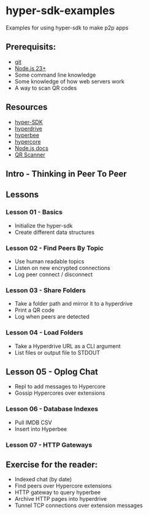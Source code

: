 # hyper-sdk-examples
Examples for using hyper-sdk to make p2p apps

## Prerequisits:

- [git](https://msysgit.github.io/index.old.html)
- [Node.js 23+](https://github.com/nvm-sh/nvm)
- Some command line knowledge
- Some knowledge of how web servers work
- A way to scan QR codes

## Resources

- [hyper-SDK](https://github.com/RangerMauve/hyper-sdk?tab=readme-ov-file#api)
- [hyperdrive](https://github.com/holepunchto/hyperdrive)
- [hyperbee](https://github.com/holepunchto/hyperbee)
- [hypercore](https://github.com/holepunchto/hypercore)
- [Node.js docs](https://nodejs.org/api/all.html)
- [QR Scanner](https://qrscanner.net/)

## Intro - Thinking in Peer To Peer

## Lessons

### Lesson 01 - Basics

- Initialize the hyper-sdk
- Create different data structures

### Lesson 02 - Find Peers By Topic

- Use human readable topics
- Listen on new encrypted connections
- Log peer connect / disconnect

### Lesson 03 - Share Folders

- Take a folder path and mirror it to a hyperdrive
- Print a QR code
- Log when peers are detected

### Lesson 04 - Load Folders

- Take a Hyperdrive URL as a CLI argument
- List files or output file to STDOUT

## Lesson 05 - Oplog Chat

- Repl to add messages to Hypercore
- Gossip Hypercores over extensions

### Lesson 06 - Database Indexes

- Pull IMDB CSV
- Insert into Hyperbee

### Lesson 07 - HTTP Gateways

## Exercise for the reader:

- Indexed chat (by date)
- Find peers over Hypercore extensions
- HTTP gateway to query hyperbee
- Archive HTTP pages into hyperdrive
- Tunnel TCP connections over extension messages
